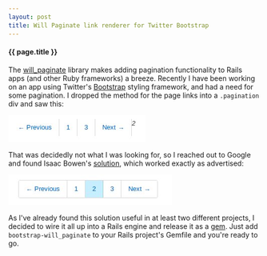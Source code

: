 ```yaml
---
layout: post
title: Will Paginate link renderer for Twitter Bootstrap
---
```


#### {{ page.title }}

The [will_paginate][wp] library makes adding pagination functionality to 
Rails apps (and other Ruby frameworks) a breeze.  Recently I have been working
on an app using Twitter's [Bootstrap][bs] styling framework, and had a need
for some pagination.  I dropped the method for the page links into a 
<code>.pagination</code> div and saw this:  

<img src='/images/bootstrap-will-paginate-before.jpg' alt='twitter-bootstrap-before' />

That was decidedly not what I was looking for, so I reached out to Google and found
Isaac Bowen's [solution][is], which worked exactly as advertised:  

<img src='/images/bootstrap-will-paginate-after.jpg' alt='twitter-bootstrap-after' />

As I've already found this solution useful in at least two different projects,
I decided to wire it all up into a Rails engine and release it as a [gem][gem]. 
Just add <code>bootstrap-will_paginate</code> to your Rails project's Gemfile
and you're ready to go.

[gem]: http://github.com/yrgoldteeth/bootstrap-will_paginate
[wp]: http://github.com/mislav/will_paginate
[bs]: http://twitter.github.com/bootstrap
[is]: http://isaacbowen.com/blog/using-will_paginate-action_view-and-bootstrap
